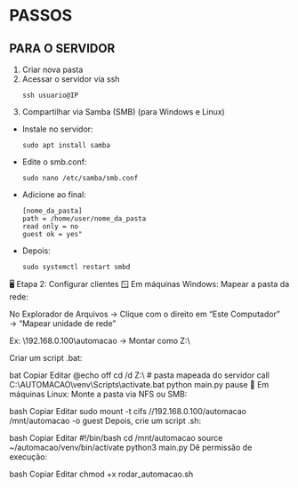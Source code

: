 # PASSOS
## PARA O SERVIDOR

1. Criar nova pasta
2. Acessar o servidor via ssh
      ```
      ssh usuario@IP
      ```
4. Compartilhar via Samba (SMB) (para Windows e Linux)
  * Instale no servidor:
      ```
      sudo apt install samba
      ```
  * Edite o smb.conf:
      ```
      sudo nano /etc/samba/smb.conf
      ```
  * Adicione ao final:
      ```
      [nome_da_pasta]
      path = /home/user/nome_da_pasta
      read only = no
      guest ok = yes"
      ```
  * Depois:
      ```
      sudo systemctl restart smbd
      ```
   
🖥️ Etapa 2: Configurar clientes
🪟 Em máquinas Windows:
Mapear a pasta da rede:

No Explorador de Arquivos → Clique com o direito em “Este Computador” → “Mapear unidade de rede”

Ex: \\192.168.0.100\automacao → Montar como Z:\

Criar um script .bat:

bat
Copiar
Editar
@echo off
cd /d Z:\ # pasta mapeada do servidor
call C:\AUTOMACAO\venv\Scripts\activate.bat
python main.py
pause
🐧 Em máquinas Linux:
Monte a pasta via NFS ou SMB:

bash
Copiar
Editar
sudo mount -t cifs //192.168.0.100/automacao /mnt/automacao -o guest
Depois, crie um script .sh:

bash
Copiar
Editar
#!/bin/bash
cd /mnt/automacao
source ~/automacao/venv/bin/activate
python3 main.py
Dê permissão de execução:

bash
Copiar
Editar
chmod +x rodar_automacao.sh
